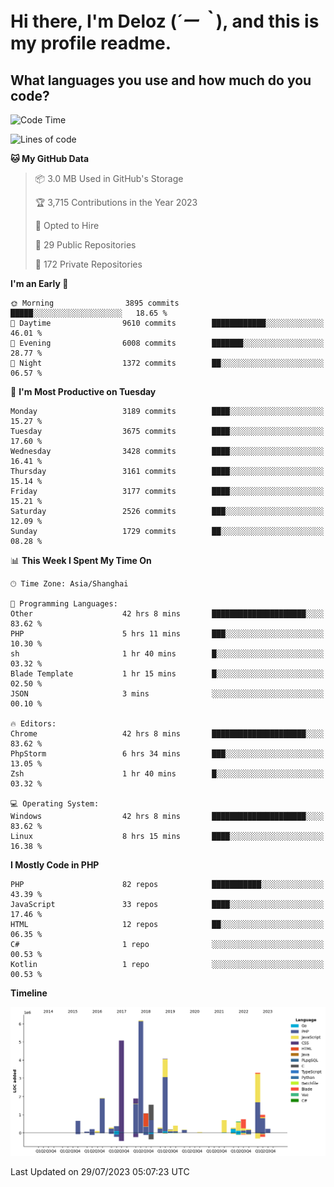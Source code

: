 # **Hi there, I'm Deloz (*´ー｀*), and this is my profile readme.**

## **What languages you use and how much do you code?**

<!--START_SECTION:waka-->
![Code Time](http://img.shields.io/badge/Code%20Time-2%2C015%20hrs%2053%20mins-blue)

![Lines of code](https://img.shields.io/badge/From%20Hello%20World%20I%27ve%20Written-31.5%20million%20lines%20of%20code-blue)

**🐱 My GitHub Data** 

> 📦 3.0 MB Used in GitHub's Storage 
 > 
> 🏆 3,715 Contributions in the Year 2023
 > 
> 💼 Opted to Hire
 > 
> 📜 29 Public Repositories 
 > 
> 🔑 172 Private Repositories 
 > 
**I'm an Early 🐤** 

```text
🌞 Morning                3895 commits        █████░░░░░░░░░░░░░░░░░░░░   18.65 % 
🌆 Daytime                9610 commits        ████████████░░░░░░░░░░░░░   46.01 % 
🌃 Evening                6008 commits        ███████░░░░░░░░░░░░░░░░░░   28.77 % 
🌙 Night                  1372 commits        ██░░░░░░░░░░░░░░░░░░░░░░░   06.57 % 
```
📅 **I'm Most Productive on Tuesday** 

```text
Monday                   3189 commits        ████░░░░░░░░░░░░░░░░░░░░░   15.27 % 
Tuesday                  3675 commits        ████░░░░░░░░░░░░░░░░░░░░░   17.60 % 
Wednesday                3428 commits        ████░░░░░░░░░░░░░░░░░░░░░   16.41 % 
Thursday                 3161 commits        ████░░░░░░░░░░░░░░░░░░░░░   15.14 % 
Friday                   3177 commits        ████░░░░░░░░░░░░░░░░░░░░░   15.21 % 
Saturday                 2526 commits        ███░░░░░░░░░░░░░░░░░░░░░░   12.09 % 
Sunday                   1729 commits        ██░░░░░░░░░░░░░░░░░░░░░░░   08.28 % 
```


📊 **This Week I Spent My Time On** 

```text
🕑︎ Time Zone: Asia/Shanghai

💬 Programming Languages: 
Other                    42 hrs 8 mins       █████████████████████░░░░   83.62 % 
PHP                      5 hrs 11 mins       ███░░░░░░░░░░░░░░░░░░░░░░   10.30 % 
sh                       1 hr 40 mins        █░░░░░░░░░░░░░░░░░░░░░░░░   03.32 % 
Blade Template           1 hr 15 mins        █░░░░░░░░░░░░░░░░░░░░░░░░   02.50 % 
JSON                     3 mins              ░░░░░░░░░░░░░░░░░░░░░░░░░   00.10 % 

🔥 Editors: 
Chrome                   42 hrs 8 mins       █████████████████████░░░░   83.62 % 
PhpStorm                 6 hrs 34 mins       ███░░░░░░░░░░░░░░░░░░░░░░   13.05 % 
Zsh                      1 hr 40 mins        █░░░░░░░░░░░░░░░░░░░░░░░░   03.32 % 

💻 Operating System: 
Windows                  42 hrs 8 mins       █████████████████████░░░░   83.62 % 
Linux                    8 hrs 15 mins       ████░░░░░░░░░░░░░░░░░░░░░   16.38 % 
```

**I Mostly Code in PHP** 

```text
PHP                      82 repos            ███████████░░░░░░░░░░░░░░   43.39 % 
JavaScript               33 repos            ████░░░░░░░░░░░░░░░░░░░░░   17.46 % 
HTML                     12 repos            ██░░░░░░░░░░░░░░░░░░░░░░░   06.35 % 
C#                       1 repo              ░░░░░░░░░░░░░░░░░░░░░░░░░   00.53 % 
Kotlin                   1 repo              ░░░░░░░░░░░░░░░░░░░░░░░░░   00.53 % 
```



**Timeline**

![Lines of Code chart](https://raw.githubusercontent.com/deloz/deloz/main/assets/bar_graph.png)


 Last Updated on 29/07/2023 05:07:23 UTC
<!--END_SECTION:waka-->
